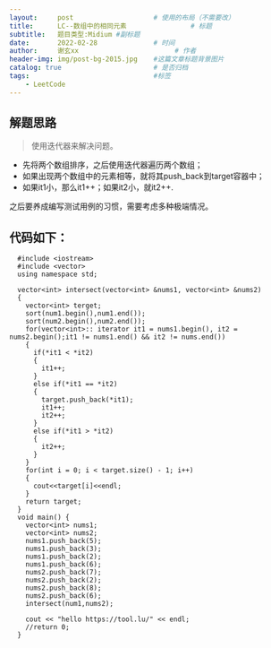```yaml
---
layout:     post   				    # 使用的布局（不需要改）
title:      LC--数组中的相同元素				# 标题 
subtitle:   题目类型:Midium #副标题
date:       2022-02-28 				# 时间
author:     谢玄xx 						# 作者
header-img: img/post-bg-2015.jpg 	#这篇文章标题背景图片
catalog: true 						# 是否归档
tags:								#标签
    - LeetCode
---
```


## 解题思路

> 使用迭代器来解决问题。
* 先将两个数组排序，之后使用迭代器遍历两个数组；
* 如果出现两个数组中的元素相等，就将其push_back到target容器中；
* 如果it1小，那么it1++；如果it2小，就it2++.

之后要养成编写测试用例的习惯，需要考虑多种极端情况。


## 代码如下：

	  #include <iostream>
	  #include <vector>
	  using namespace std;

	  vector<int> intersect(vector<int> &nums1, vector<int> &nums2)
	  {
		vector<int> terget;
		sort(num1.begin(),num1.end());
		sort(num2.begin(),num2.end());
		for(vector<int>:: iterator it1 = nums1.begin(), it2 = nums2.begin();it1 != nums1.end() && it2 != nums.end())
		{
		  if(*it1 < *it2)
		  {
			it1++;
		  }
		  else if(*it1 == *it2)
		  {
			target.push_back(*it1);
			it1++;
			it2++;
		  }
		  else if(*it1 > *it2)
		  {
			it2++;
		  }
		}
		for(int i = 0; i < target.size() - 1; i++)
		{
		  cout<<target[i]<<endl;
		}
		return target;
	  }
	  void main() {
		vector<int> nums1;
		vector<int> nums2;
		nums1.push_back(5);
		nums1.push_back(3);
		nums1.push_back(2);
		nums1.push_back(6);
		nums2.push_back(7);
		nums2.push_back(2);
		nums2.push_back(8);
		nums2.push_back(6);
		intersect(num1,nums2);

		cout << "hello https://tool.lu/" << endl;
		//return 0;
	  }
